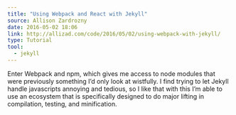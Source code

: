 ```yaml
---
title: "Using Webpack and React with Jekyll"
source: Allison Zardrozny
date: 2016-05-02 18:06
link: http://allizad.com/code/2016/05/02/using-webpack-with-jekyll/
type: Tutorial
tool:
  - jekyll
---
```

Enter Webpack and npm, which gives me access to node modules that were previously something I’d only look at wistfully. I find trying to let Jekyll handle javascripts annoying and tedious, so I like that with this I’m able to use an ecosystem that is specifically designed to do major lifting in compilation, testing, and minification.





